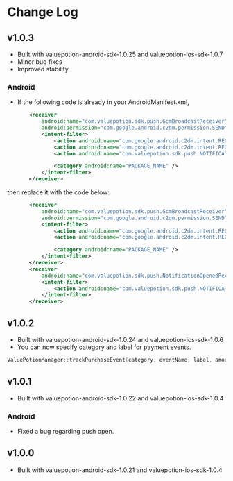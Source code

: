 # Change Log

## v1.0.3
* Built with valuepotion-android-sdk-1.0.25 and valuepotion-ios-sdk-1.0.7
* Minor bug fixes
* Improved stability

### Android
* If the following code is already in your AndroidManifest.xml,
 ```xml
        <receiver
            android:name="com.valuepotion.sdk.push.GcmBroadcastReceiver"
            android:permission="com.google.android.c2dm.permission.SEND">
            <intent-filter>
                <action android:name="com.google.android.c2dm.intent.RECEIVE" />
                <action android:name="com.google.android.c2dm.intent.REGISTRATION" />
                <action android:name="com.valuepotion.sdk.push.NOTIFICATION_OPENED" />

                <category android:name="PACKAGE_NAME" />
            </intent-filter>
        </receiver>
 ```
 then replace it with the code below:
 ```xml
        <receiver
            android:name="com.valuepotion.sdk.push.GcmBroadcastReceiver"
            android:permission="com.google.android.c2dm.permission.SEND">
            <intent-filter>
                <action android:name="com.google.android.c2dm.intent.RECEIVE" />
                <action android:name="com.google.android.c2dm.intent.REGISTRATION" />

                <category android:name="PACKAGE_NAME" />
            </intent-filter>
        </receiver>
        <receiver
            android:name="com.valuepotion.sdk.push.NotificationOpenedReceiver">
            <intent-filter>
                <action android:name="com.valuepotion.sdk.push.NOTIFICATION_OPENED" />
            </intent-filter>
        </receiver>
 ```


## v1.0.2
* Built with valuepotion-android-sdk-1.0.24 and valuepotion-ios-sdk-1.0.6
* You can now specify category and label for payment events.

```c
ValuePotionManager::trackPurchaseEvent(category, eventName, label, amount, currency, orderId, productId, campaignId, contentId);
```

## v1.0.1
* Built with valuepotion-android-sdk-1.0.22 and valuepotion-ios-sdk-1.0.4

### Android
* Fixed a bug regarding push open.

## v1.0.0
* Built with valuepotion-android-sdk-1.0.21 and valuepotion-ios-sdk-1.0.4
